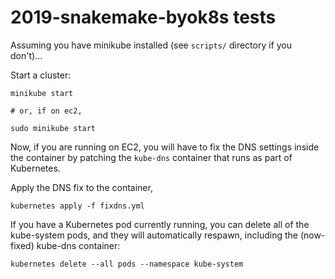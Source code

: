 # 2019-snakemake-byok8s tests

Assuming you have minikube installed (see `scripts/` directory if you don't)...

Start a cluster:

```
minikube start

# or, if on ec2,

sudo minikube start
```

Now, if you are running on EC2, you will have
to fix the DNS settings inside the container
by patching the `kube-dns` container that
runs as part of Kubernetes.

Apply the DNS fix to the container,

```
kubernetes apply -f fixdns.yml
```

If you have a Kubernetes pod currently running,
you can delete all of the kube-system pods, and
they will automatically respawn, including the
(now-fixed) kube-dns container:

```
kubernetes delete --all pods --namespace kube-system
```

